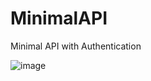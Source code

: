 # MinimalAPI
Minimal API with Authentication

![image](https://github.com/Homemade-Cookies/MinimalAPI/assets/138513827/1e9f2b8b-79c3-4ac8-8b9b-09ab0684aa90)
